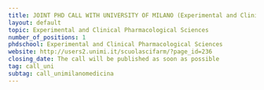 ```yaml
---
title: JOINT PHD CALL WITH UNIVERSITY OF MILANO (Experimental and Clinical Pharmacological Sciences), ITALY
layout: default
topic: Experimental and Clinical Pharmacological Sciences
number_of_positions: 1
phdschool: Experimental and Clinical Pharmacological Sciences
website: http://users2.unimi.it/scuolascifarm/?page_id=236
closing_date: The call will be published as soon as possible
tag: call_uni
subtag: call_unimilanomedicina
---
```

